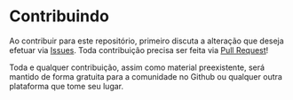 # Contribuindo

Ao contribuir para este repositório, primeiro discuta a alteração que deseja efetuar via [Issues](https://github.com/igordcsouza/terraform-na-pratica/issues). Toda contribuição precisa ser feita via [Pull Request](https://github.com/igordcsouza/terraform-na-pratica/pulls)!

Toda e qualquer contribuição, assim como material preexistente, será mantido de forma gratuita para a comunidade no Github ou qualquer outra plataforma que tome seu lugar.
